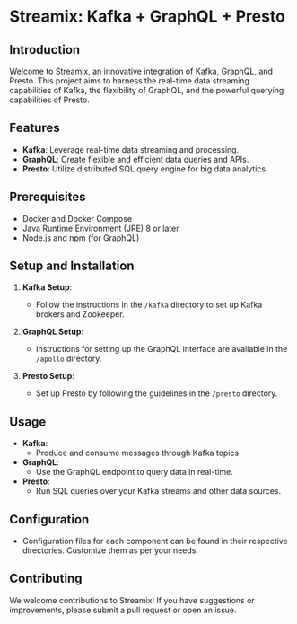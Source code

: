 
# Streamix: Kafka + GraphQL + Presto

## Introduction
Welcome to Streamix, an innovative integration of Kafka, GraphQL, and Presto. This project aims to harness the real-time data streaming capabilities of Kafka, the flexibility of GraphQL, and the powerful querying capabilities of Presto.

## Features
- **Kafka**: Leverage real-time data streaming and processing.
- **GraphQL**: Create flexible and efficient data queries and APIs.
- **Presto**: Utilize distributed SQL query engine for big data analytics.

## Prerequisites
- Docker and Docker Compose
- Java Runtime Environment (JRE) 8 or later
- Node.js and npm (for GraphQL)

## Setup and Installation
1. **Kafka Setup**:
   - Follow the instructions in the `/kafka` directory to set up Kafka brokers and Zookeeper.

2. **GraphQL Setup**:
   - Instructions for setting up the GraphQL interface are available in the `/apollo` directory.

3. **Presto Setup**:
   - Set up Presto by following the guidelines in the `/presto` directory.

## Usage
- **Kafka**:
  - Produce and consume messages through Kafka topics.
- **GraphQL**:
  - Use the GraphQL endpoint to query data in real-time.
- **Presto**:
  - Run SQL queries over your Kafka streams and other data sources.

## Configuration
- Configuration files for each component can be found in their respective directories. Customize them as per your needs.

## Contributing
We welcome contributions to Streamix! If you have suggestions or improvements, please submit a pull request or open an issue.